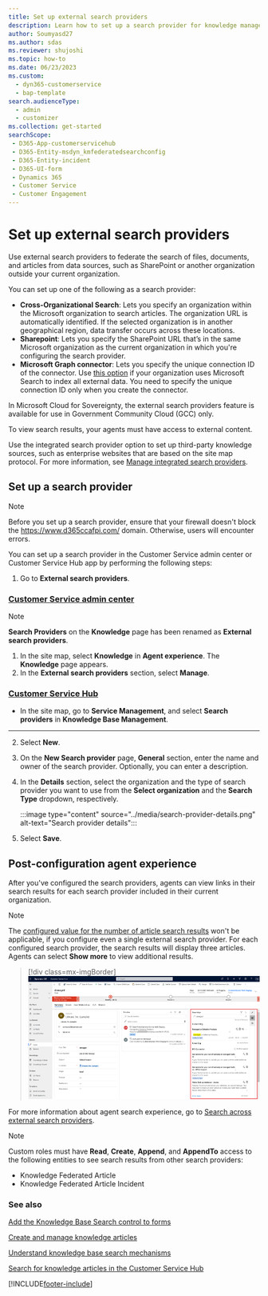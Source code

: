 ```yaml
---
title: Set up external search providers
description: Learn how to set up a search provider for knowledge management in Dynamics 365 Customer Service.
author: Soumyasd27
ms.author: sdas
ms.reviewer: shujoshi
ms.topic: how-to
ms.date: 06/23/2023
ms.custom: 
  - dyn365-customerservice
  - bap-template
search.audienceType: 
  - admin
  - customizer
ms.collection: get-started
searchScope: 
 - D365-App-customerservicehub 
 - D365-Entity-msdyn_kmfederatedsearchconfig
 - D365-Entity-incident
 - D365-UI-form
 - Dynamics 365 
 - Customer Service
 - Customer Engagement
---
```


# Set up external search providers

Use external search providers to federate the search of files, documents, and articles from data sources, such as SharePoint or another organization outside your current organization.

You can set up one of the following as a search provider:

  -	**Cross-Organizational Search**: Lets you specify an organization within the Microsoft organization to search articles. The organization URL is automatically identified. If the selected organization is in another geographical region, data transfer occurs across these locations.
  -	**Sharepoint**: Lets you specify the SharePoint URL that’s in the same Microsoft organization as the current organization in which you're configuring the search provider.
  -	**Microsoft Graph connector**: Lets you specify the unique connection ID of the connector. Use [this option](/microsoftsearch/connectors-overview) if your organization uses Microsoft Search to index all external data. You need to specify the unique connection ID only when you create the connector.

In Microsoft Cloud for Sovereignty, the external search providers feature is available for use in Government Community Cloud (GCC) only.
  
To view search results, your agents must have access to external content.

Use the integrated search provider option to set up third-party knowledge sources, such as enterprise websites that are based on the site map protocol. For more information, see [Manage integrated search providers](add-search-provider.md#manage-integrated-search-providers).

## Set up a search provider

> [!NOTE]
>
> Before you set up a search provider, ensure that your firewall doesn't block the https://www.d365ccafpi.com/ domain. Otherwise, users will encounter errors.

You can set up a search provider in the Customer Service admin center or Customer Service Hub app by performing the following steps:

1. Go to **External search providers**.
  
### [Customer Service admin center](#tab/customerserviceadmincenter)

> [!NOTE]
  > **Search Providers** on the **Knowledge** page has been renamed as **External search providers**.

  1. In the site map, select **Knowledge** in **Agent experience**. The **Knowledge** page appears.
  2. In the **External search providers** section, select **Manage**.

### [Customer Service Hub](#tab/customerservicehub)

* In the site map, go to **Service Management**, and select **Search providers** in **Knowledge Base Management**.

---

2.	Select **New**.

3.	On the **New Search provider** page, **General** section, enter the name and owner of the search provider. Optionally, you can enter a description.
     
5. In the **Details** section, select the organization and the type of search provider you want to use from the **Select organization** and the **Search Type** dropdown, respectively.

    :::image type="content" source="../media/search-provider-details.png" alt-text="Search provider details":::

6. Select **Save**.

## Post-configuration agent experience

After you've configured the search providers, agents can view links in their search results for each search provider included in their current organization.

>[!NOTE]
>
> The [configured value for the number of article search results](add-knowledge-base-search-control-forms.md) won't be applicable, if you configure even a single external search provider. For each configured search provider, the search results will display three articles. Agents can select **Show more** to view additional results.

   > [!div class=mx-imgBorder]
   > ![Agent view of search providers.](../media/search-provider-agent.png "Agent view of available search providers")
   
For more information about agent search experience, go to [Search across external search providers](../use/search-knowledge-articles-csh.md#search-across-external-search-providers).

> [!NOTE]
>
> Custom roles must have **Read**, **Create**, **Append**, and **AppendTo** access to the following entities to see search results from other search providers:
> - Knowledge Federated Article
> -	Knowledge Federated Article Incident
   
### See also

[Add the Knowledge Base Search control to forms](add-knowledge-base-search-control-forms.md)

[Create and manage knowledge articles](../use/customer-service-hub-user-guide-knowledge-article.md)

[Understand knowledge base search mechanisms](../use/knowledge-base-search-methods.md)

[Search for knowledge articles in the Customer Service Hub](../use/search-knowledge-articles-csh.md)


[!INCLUDE[footer-include](../../includes/footer-banner.md)]
